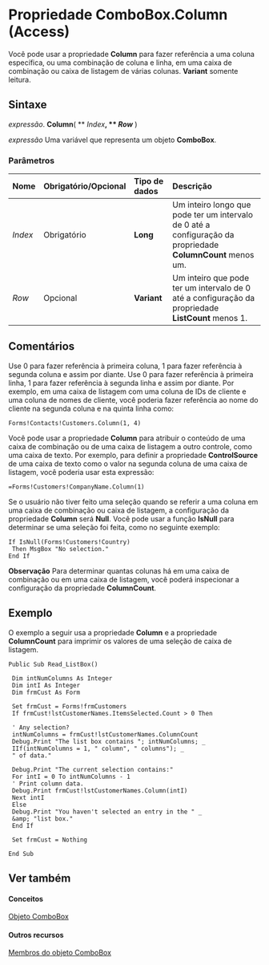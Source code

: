 
# Propriedade ComboBox.Column (Access)

Você pode usar a propriedade  **Column** para fazer referência a uma coluna específica, ou uma combinação de coluna e linha, em uma caixa de combinação ou caixa de listagem de várias colunas. **Variant** somente leitura.


## Sintaxe

 _expressão_. **Column**( ** _Index_**, ** _Row_** )

 _expressão_ Uma variável que representa um objeto **ComboBox**.


### Parâmetros



|**Nome**|**Obrigatório/Opcional**|**Tipo de dados**|**Descrição**|
|:-----|:-----|:-----|:-----|
| _Index_|Obrigatório|**Long**|Um inteiro longo que pode ter um intervalo de 0 até a configuração da propriedade  **ColumnCount** menos um.|
| _Row_|Opcional|**Variant**|Um inteiro que pode ter um intervalo de 0 até a configuração da propriedade  **ListCount** menos 1.|

## Comentários

Use 0 para fazer referência à primeira coluna, 1 para fazer referência à segunda coluna e assim por diante. Use 0 para fazer referência à primeira linha, 1 para fazer referência à segunda linha e assim por diante. Por exemplo, em uma caixa de listagem com uma coluna de IDs de cliente e uma coluna de nomes de cliente, você poderia fazer referência ao nome do cliente na segunda coluna e na quinta linha como:


```
Forms!Contacts!Customers.Column(1, 4)
```

Você pode usar a propriedade  **Column** para atribuir o conteúdo de uma caixa de combinação ou de uma caixa de listagem a outro controle, como uma caixa de texto. Por exemplo, para definir a propriedade **ControlSource** de uma caixa de texto como o valor na segunda coluna de uma caixa de listagem, você poderia usar esta expressão:




```
=Forms!Customers!CompanyName.Column(1)
```

Se o usuário não tiver feito uma seleção quando se referir a uma coluna em uma caixa de combinação ou caixa de listagem, a configuração da propriedade  **Column** será **Null**. Você pode usar a função **IsNull** para determinar se uma seleção foi feita, como no seguinte exemplo:




```
If IsNull(Forms!Customers!Country) 
 Then MsgBox "No selection." 
End If
```


 **Observação**  Para determinar quantas colunas há em uma caixa de combinação ou em uma caixa de listagem, você poderá inspecionar a configuração da propriedade  **ColumnCount**.


## Exemplo

O exemplo a seguir usa a propriedade  **Column** e a propriedade **ColumnCount** para imprimir os valores de uma seleção de caixa de listagem.


```
Public Sub Read_ListBox() 
 
 Dim intNumColumns As Integer 
 Dim intI As Integer 
 Dim frmCust As Form 
 
 Set frmCust = Forms!frmCustomers 
 If frmCust!lstCustomerNames.ItemsSelected.Count > 0 Then 
 
 ' Any selection? 
 intNumColumns = frmCust!lstCustomerNames.ColumnCount 
 Debug.Print "The list box contains "; intNumColumns; _ 
 IIf(intNumColumns = 1, " column", " columns"); _ 
 " of data." 
 
 Debug.Print "The current selection contains:" 
 For intI = 0 To intNumColumns - 1 
 ' Print column data. 
 Debug.Print frmCust!lstCustomerNames.Column(intI) 
 Next intI 
 Else 
 Debug.Print "You haven't selected an entry in the " _ 
 &amp; "list box." 
 End If 
 
 Set frmCust = Nothing 
 
End Sub
```


## Ver também


#### Conceitos


[Objeto ComboBox](1cf508d5-023e-eb38-3991-71e82b2a4e7e.md)
#### Outros recursos


[Membros do objeto ComboBox](d0d83ca3-3698-295e-5335-7d0816557d6b.md)